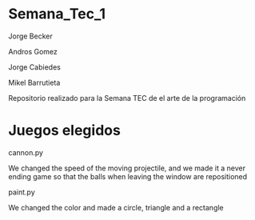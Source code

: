 # Semana_Tec_1

Jorge Becker

Andros Gomez

Jorge Cabiedes

Mikel Barrutieta


Repositorio realizado para la Semana TEC de el arte de la programación
# Juegos elegidos 
cannon.py 

We changed the speed of the moving projectile, and we made it a never ending game so that the balls when leaving the window are repositioned

paint.py 

We changed the color and made a circle, triangle and a rectangle
